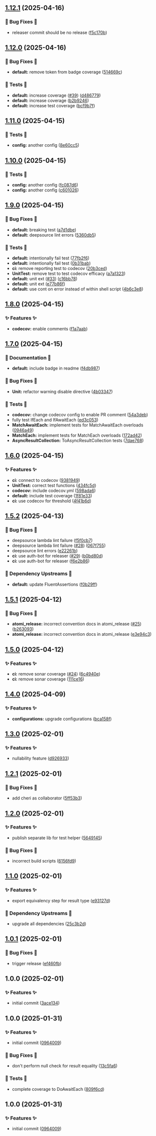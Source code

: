 ## [1.12.1](https://github.com/AtomiCloud/carboxylic.lithium/compare/v1.12.0...v1.12.1) (2025-04-16)


### 🐛 Bug Fixes 🐛

* releaser commit should be no release ([f5c170b](https://github.com/AtomiCloud/carboxylic.lithium/commit/f5c170b4e2dd719ee1aaf57223b834b07f9aeacd))

## [1.12.0](https://github.com/AtomiCloud/carboxylic.lithium/compare/v1.11.0...v1.12.0) (2025-04-16)


### 🐛 Bug Fixes 🐛

* **default:** remove token from badge coverage ([514669c](https://github.com/AtomiCloud/carboxylic.lithium/commit/514669cdb8c22be626d10a05a6dfb15904f68966))


### 🧪 Tests 🧪

* **default:** increase coverage ([#39](https://github.com/AtomiCloud/carboxylic.lithium/issues/39)) ([d486779](https://github.com/AtomiCloud/carboxylic.lithium/commit/d486779cf8e8d89a5f5c0ecddafc58352e7068de))
* **default:** increase coverage ([b2b9246](https://github.com/AtomiCloud/carboxylic.lithium/commit/b2b92466369d1f0d014b88d1378bdcd4c66875a6))
* **default:** increase test coverage ([bcf9b7f](https://github.com/AtomiCloud/carboxylic.lithium/commit/bcf9b7ffddde2e14f250fa3547883cb0c4d1d632))

## [1.11.0](https://github.com/AtomiCloud/carboxylic.lithium/compare/v1.10.0...v1.11.0) (2025-04-15)


### 🧪 Tests 🧪

* **config:** another config ([8e60cc5](https://github.com/AtomiCloud/carboxylic.lithium/commit/8e60cc5ab4f7c250b5f04ec5fa11c4ba65fce869))

## [1.10.0](https://github.com/AtomiCloud/carboxylic.lithium/compare/v1.9.0...v1.10.0) (2025-04-15)


### 🧪 Tests 🧪

* **config:** another config ([fc087d6](https://github.com/AtomiCloud/carboxylic.lithium/commit/fc087d6db4864f80fd4b2aca5c8a38ae36fc3b7b))
* **config:** another config ([c601026](https://github.com/AtomiCloud/carboxylic.lithium/commit/c60102694dba6e22267b33c4b267782dc6e047e4))

## [1.9.0](https://github.com/AtomiCloud/carboxylic.lithium/compare/v1.8.0...v1.9.0) (2025-04-15)


### 🐛 Bug Fixes 🐛

* **default:** breaking test ([a7d1dbe](https://github.com/AtomiCloud/carboxylic.lithium/commit/a7d1dbeea742f3f53b0a5d0e34155931f6d9dbcc))
* **default:** deepsource lint errors ([5360db5](https://github.com/AtomiCloud/carboxylic.lithium/commit/5360db5e47c682700765e6510f065adce4982e9f))


### 🧪 Tests 🧪

* **default:** intentionally fail test ([77fb2f6](https://github.com/AtomiCloud/carboxylic.lithium/commit/77fb2f691a1040e6f3624d98924362b86c60adb5))
* **default:** intentionally fail test ([0b31bab](https://github.com/AtomiCloud/carboxylic.lithium/commit/0b31bab4eb5621b8841b7fa168de142831cdad96))
* **ci:** remove reporting test to codecov ([20b3ced](https://github.com/AtomiCloud/carboxylic.lithium/commit/20b3cedf3e751edc61e556e031c8111d369f7385))
* **UnitTest:** remove test to test codecov efficacy ([a7a1323](https://github.com/AtomiCloud/carboxylic.lithium/commit/a7a1323b3d25b07f332da84cd77ecd4d826c989d))
* **default:** unit ext ([#33](https://github.com/AtomiCloud/carboxylic.lithium/issues/33)) ([c16bb78](https://github.com/AtomiCloud/carboxylic.lithium/commit/c16bb786685f103cd3a1ec204beb098c6f207506))
* **default:** unit ext ([e77b86f](https://github.com/AtomiCloud/carboxylic.lithium/commit/e77b86f4605be748d838825ed10555eaf0e70f28))
* **default:** use cont on error instead of within shell script ([4b6c3e8](https://github.com/AtomiCloud/carboxylic.lithium/commit/4b6c3e893192e2648cd031e21dfac73bf64c5102))

## [1.8.0](https://github.com/AtomiCloud/carboxylic.lithium/compare/v1.7.0...v1.8.0) (2025-04-15)


### ✨ Features ✨

* **codecov:** enable comments ([f1a7aab](https://github.com/AtomiCloud/carboxylic.lithium/commit/f1a7aab6c18d3071c66bd38c3cd6a4fd8582b40f))

## [1.7.0](https://github.com/AtomiCloud/carboxylic.lithium/compare/v1.6.0...v1.7.0) (2025-04-15)


### 📜 Documentation 📜

* **default:** include badge in readme ([f4db987](https://github.com/AtomiCloud/carboxylic.lithium/commit/f4db987a3d443bd3765d18b4a5dfa5f77929ec95))


### 🐛 Bug Fixes 🐛

* **Unit:** refactor warning disable directive ([4b03347](https://github.com/AtomiCloud/carboxylic.lithium/commit/4b03347b5085d3925767f173cf292c9f295d3de5))


### 🧪 Tests 🧪

* **codecov:** change codecov config to enable PR comment ([54a3deb](https://github.com/AtomiCloud/carboxylic.lithium/commit/54a3debd74025da1536748caee9adaef523064b0))
* fully test IfEach and IfAwaitEach ([ed3c053](https://github.com/AtomiCloud/carboxylic.lithium/commit/ed3c053facfe15fdcfaa25e6d3bc6ad4b27fc831))
* **MatchAwaitEach:** implement tests for MatchAwaitEach overloads ([0946a49](https://github.com/AtomiCloud/carboxylic.lithium/commit/0946a49ba4d88bc079b4274c48b1d8df00a62486))
* **MatchEach:** implement tests for MatchEach overloads ([172ad42](https://github.com/AtomiCloud/carboxylic.lithium/commit/172ad42e3cf2c4220b1dbc7d6f597c7d2766e798))
* **AsyncResultCollection:** ToAsyncResultCollection tests ([7dae768](https://github.com/AtomiCloud/carboxylic.lithium/commit/7dae7685e53838d16aa04d6c5db2531626cd4914))

## [1.6.0](https://github.com/AtomiCloud/carboxylic.lithium/compare/v1.5.2...v1.6.0) (2025-04-15)


### ✨ Features ✨

* **ci:** connect to codecov ([9381949](https://github.com/AtomiCloud/carboxylic.lithium/commit/9381949e0f73ffdd19c224f4d3c586d366172160))
* **UnitTest:** correct test functions ([434fc5d](https://github.com/AtomiCloud/carboxylic.lithium/commit/434fc5d0739b2673a8e641d68d7a0562d279cd1f))
* **codecov:** include codecov.yml ([598ada6](https://github.com/AtomiCloud/carboxylic.lithium/commit/598ada6485b1ab1f2b74b15b23a020d4f5c91d1a))
* **default:** include test coverage ([1f81e33](https://github.com/AtomiCloud/carboxylic.lithium/commit/1f81e338b9b1c9056be9e8e9cfc8d19634cc9ab1))
* **ci:** use codecov for threshold ([4f41b6d](https://github.com/AtomiCloud/carboxylic.lithium/commit/4f41b6d09dce1310f4dc0e3f3973c08d0c5421bb))

## [1.5.2](https://github.com/AtomiCloud/carboxylic.lithium/compare/v1.5.1...v1.5.2) (2025-04-13)


### 🐛 Bug Fixes 🐛

* deepsource lambda lint failure ([f5f0cb7](https://github.com/AtomiCloud/carboxylic.lithium/commit/f5f0cb7b09ca6ac8b5c5afb2f5d2939397e74ba2))
* deepsource lambda lint failure ([#28](https://github.com/AtomiCloud/carboxylic.lithium/issues/28)) ([067f755](https://github.com/AtomiCloud/carboxylic.lithium/commit/067f7551befc3db3bb4d93ae817fc493b32ea8e8))
* deepsource lint errors ([e22261b](https://github.com/AtomiCloud/carboxylic.lithium/commit/e22261be0de61963496323f4a51cf52ff3fd084b))
* **ci:** use auth-bot for releaser ([#29](https://github.com/AtomiCloud/carboxylic.lithium/issues/29)) ([b0bd80d](https://github.com/AtomiCloud/carboxylic.lithium/commit/b0bd80dceea3158a547faf32ee3cad136e7f4fd2))
* **ci:** use auth-bot for releaser ([f6e2b86](https://github.com/AtomiCloud/carboxylic.lithium/commit/f6e2b8670ee0bd9127da310ec57754f771b4b08a))


### 🔼 Dependency Upstreams 🔼

* **default:** update FluentAssertions ([f0b29ff](https://github.com/AtomiCloud/carboxylic.lithium/commit/f0b29ff73987ec2bfb6a64351c4fd00d5c29ccee))

## [1.5.1](https://github.com/AtomiCloud/carboxylic.lithium/compare/v1.5.0...v1.5.1) (2025-04-12)


### 🐛 Bug Fixes 🐛

* **atomi_release:** incorrect convention docs in atomi_release ([#25](https://github.com/AtomiCloud/carboxylic.lithium/issues/25)) ([b263093](https://github.com/AtomiCloud/carboxylic.lithium/commit/b2630937a475c2204145d920ddb319d247f40db3))
* **atomi_release:** incorrect convention docs in atomi_release ([e3e94c3](https://github.com/AtomiCloud/carboxylic.lithium/commit/e3e94c389e2b59fa4771e1436eada3980960e1e7))

## [1.5.0](https://github.com/AtomiCloud/carboxylic.lithium/compare/v1.4.0...v1.5.0) (2025-04-12)


### ✨ Features ✨

* **ci:** remove sonar coverage ([#24](https://github.com/AtomiCloud/carboxylic.lithium/issues/24)) ([6c4940e](https://github.com/AtomiCloud/carboxylic.lithium/commit/6c4940e9fcd83a5d801351b2548a4628c52f3749))
* **ci:** remove sonar coverage ([111ce16](https://github.com/AtomiCloud/carboxylic.lithium/commit/111ce16a295d772db1ba0658bd669acea8d8c8e2))

## [1.4.0](https://github.com/AtomiCloud/carboxylic.lithium/compare/v1.3.0...v1.4.0) (2025-04-09)


### ✨ Features ✨

* **configurations:** upgrade configurations ([bca158f](https://github.com/AtomiCloud/carboxylic.lithium/commit/bca158fa467c971c57e844b0ed13d518674710cf))

## [1.3.0](https://github.com/AtomiCloud/carboxylic.lithium/compare/v1.2.1...v1.3.0) (2025-02-01)


### ✨ Features ✨

* nullability feature ([d926933](https://github.com/AtomiCloud/carboxylic.lithium/commit/d926933dc815de623e0524ff9163742b9042aefd))

## [1.2.1](https://github.com/AtomiCloud/carboxylic.lithium/compare/v1.2.0...v1.2.1) (2025-02-01)


### 🐛 Bug Fixes 🐛

* add cheri as collaborator ([5ff53b3](https://github.com/AtomiCloud/carboxylic.lithium/commit/5ff53b3d146b35c82e07d751aa52d9a329b11128))

## [1.2.0](https://github.com/AtomiCloud/carboxylic.lithium/compare/v1.1.0...v1.2.0) (2025-02-01)


### ✨ Features ✨

* publish separate lib for test helper ([5649145](https://github.com/AtomiCloud/carboxylic.lithium/commit/56491457b83f542d726039a56100f0af01f9860e))


### 🐛 Bug Fixes 🐛

* incorrect build scripts ([6156fd9](https://github.com/AtomiCloud/carboxylic.lithium/commit/6156fd963f37f0b30eda133812a0bd634a48c8ef))

## [1.1.0](https://github.com/AtomiCloud/carboxylic.lithium/compare/v1.0.1...v1.1.0) (2025-02-01)


### ✨ Features ✨

* export equivalency step for result type ([e93127d](https://github.com/AtomiCloud/carboxylic.lithium/commit/e93127d977eb405084f9d8883763c985556d28cd))


### 🔼 Dependency Upstreams 🔼

* upgrade all dependencies ([25c3b2d](https://github.com/AtomiCloud/carboxylic.lithium/commit/25c3b2dcd7aec46fe1937fd9bd2847caf4123a9f))

## [1.0.1](https://github.com/AtomiCloud/carboxylic.lithium/compare/v1.0.0...v1.0.1) (2025-02-01)


### 🐛 Bug Fixes 🐛

* trigger release ([ef460fb](https://github.com/AtomiCloud/carboxylic.lithium/commit/ef460fbec5623de5ebbdd036dfc6c47d87b19a28))

## 1.0.0 (2025-02-01)


### ✨ Features ✨

* initial commit ([3ace134](https://github.com/AtomiCloud/carboxylic.lithium/commit/3ace1340f5dc4239f9f3561667bb1af134f7b67c))

## 1.0.0 (2025-01-31)


### ✨ Features ✨

* initial commit ([0964009](https://github.com/AtomiCloud/carboxylic.lithium/commit/09640090cc3f9b1984b021325eb067911f4b4f26))


### 🐛 Bug Fixes 🐛

* don't perform null check for result equality ([13c5fa6](https://github.com/AtomiCloud/carboxylic.lithium/commit/13c5fa64949a98164ef657fa582e7dd6d16315dd))


### 🧪 Tests 🧪

* complete coverage to DoAwaitEach ([809f6cd](https://github.com/AtomiCloud/carboxylic.lithium/commit/809f6cd7be6e644bedcf8ef7bc31aaa125b18d87))

## 1.0.0 (2025-01-31)


### ✨ Features ✨

* initial commit ([0964009](https://github.com/AtomiCloud/carboxylic.lithium/commit/09640090cc3f9b1984b021325eb067911f4b4f26))
